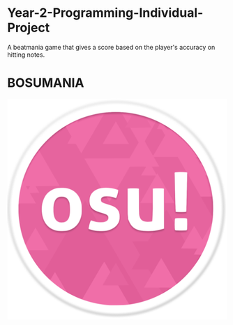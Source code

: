 # Year-2-Programming-Individual-Project

A beatmania game that gives a score based on the player's accuracy on hitting notes.

# BOSUMANIA

![osu.png](https://github.com/9701836/Year-2-Programming-Individual-Project/blob/gh-pages/src1/osu.png?raw=true)
